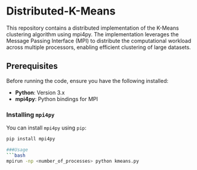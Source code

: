 # Distributed-K-Means 
This repository contains a distributed implementation of the K-Means clustering algorithm using mpi4py. The implementation leverages the Message Passing Interface (MPI) to distribute the computational workload across multiple processors, enabling efficient clustering of large datasets.

## Prerequisites

Before running the code, ensure you have the following installed:

- **Python**: Version 3.x
- **mpi4py**: Python bindings for MPI

### Installing `mpi4py`

You can install `mpi4py` using `pip`:

```bash
pip install mpi4py

###Usage
```bash
mpirun -np <number_of_processes> python kmeans.py
